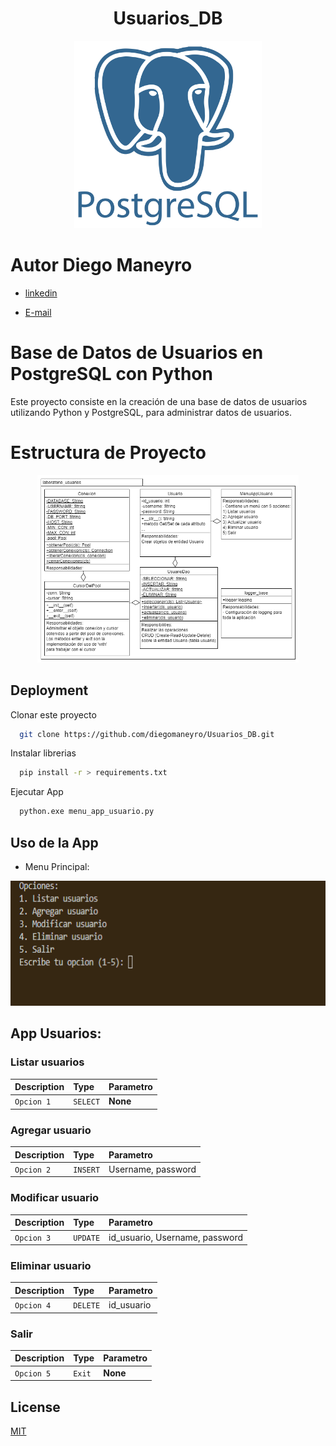 # <h1 align=center> **Usuarios_DB** </h1>

<p align="center">
<img src="./recursos/logo.png"  height=300>
</p>


# Autor Diego Maneyro

+ [linkedin](https://www.linkedin.com/in/diego-maneyro/)

+ [E-mail](diegomaneyro@gmail.com)

# Base de Datos de Usuarios en PostgreSQL con Python

Este proyecto consiste en la creación de una base de datos de usuarios utilizando Python y PostgreSQL, para administrar datos de usuarios.

# Estructura de Proyecto

<p align="center">
<img src="./recursos/estructuraProyecto.png"  height=300>
</p>

## Deployment

Clonar este proyecto

```bash
  git clone https://github.com/diegomaneyro/Usuarios_DB.git
```

Instalar librerias

```bash
  pip install -r > requirements.txt
```

Ejecutar App

```bash
  python.exe menu_app_usuario.py 
```


## Uso de la App
* Menu Principal:
<p align="center">
<img src="https://github.com/diegomaneyro/Usuarios_DB/blob/main/recursos/MenuPrincipal.PNG"  height=200>
</p>





## App Usuarios:
### Listar usuarios  

| Description | Type     | Parametro                |
| :-------- | :------- | :----------------------- |
| `Opcion 1` | `SELECT` | **None** |



### Agregar usuario  

| Description | Type     | Parametro                            |
| :-------- | :------- | :----------------------------------- |
| `Opcion 2` | `INSERT` | Username, password                  |


### Modificar usuario  

| Description | Type     | Parametro                       |
| :-------- | :------- | :-------------------------------|
| `Opcion 3` | `UPDATE` | id_usuario, Username, password |

### Eliminar usuario  

| Description | Type     | Parametro                |
| :-------- | :------- | :------------------------- |
| `Opcion 4` | `DELETE` | id_usuario |

### Salir

| Description | Type     | Parametro                |
| :-------- | :------- | :------------------------- |
| `Opcion 5` | `Exit` | **None**  |


## License

[MIT](https://choosealicense.com/licenses/mit/)
